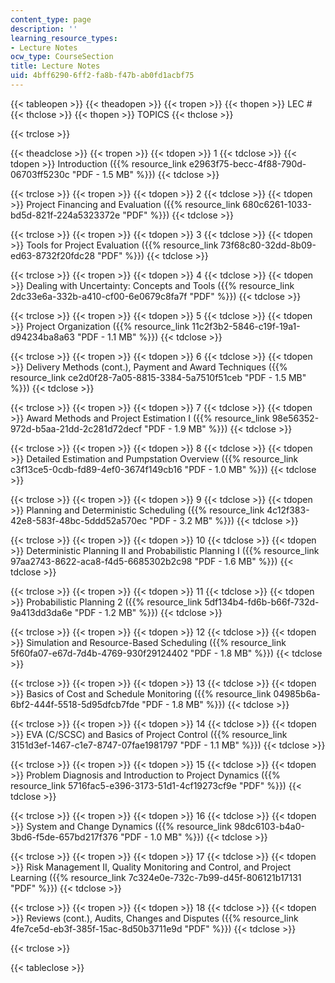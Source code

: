 ```yaml
---
content_type: page
description: ''
learning_resource_types:
- Lecture Notes
ocw_type: CourseSection
title: Lecture Notes
uid: 4bff6290-6ff2-fa8b-f47b-ab0fd1acbf75
---
```


{{< tableopen >}}
{{< theadopen >}}
{{< tropen >}}
{{< thopen >}}
LEC #
{{< thclose >}}
{{< thopen >}}
TOPICS
{{< thclose >}}

{{< trclose >}}

{{< theadclose >}}
{{< tropen >}}
{{< tdopen >}}
1
{{< tdclose >}}
{{< tdopen >}}
Introduction ({{% resource_link e2963f75-becc-4f88-790d-06703ff5230c "PDF - 1.5 MB" %}})
{{< tdclose >}}

{{< trclose >}}
{{< tropen >}}
{{< tdopen >}}
2
{{< tdclose >}}
{{< tdopen >}}
Project Financing and Evaluation ({{% resource_link 680c6261-1033-bd5d-821f-224a5323372e "PDF" %}})
{{< tdclose >}}

{{< trclose >}}
{{< tropen >}}
{{< tdopen >}}
3
{{< tdclose >}}
{{< tdopen >}}
Tools for Project Evaluation ({{% resource_link 73f68c80-32dd-8b09-ed63-8732f20fdc28 "PDF" %}})
{{< tdclose >}}

{{< trclose >}}
{{< tropen >}}
{{< tdopen >}}
4
{{< tdclose >}}
{{< tdopen >}}
Dealing with Uncertainty: Concepts and Tools ({{% resource_link 2dc33e6a-332b-a410-cf00-6e0679c8fa7f "PDF" %}})
{{< tdclose >}}

{{< trclose >}}
{{< tropen >}}
{{< tdopen >}}
5
{{< tdclose >}}
{{< tdopen >}}
Project Organization ({{% resource_link 11c2f3b2-5846-c19f-19a1-d94234ba8a63 "PDF - 1.1 MB" %}})
{{< tdclose >}}

{{< trclose >}}
{{< tropen >}}
{{< tdopen >}}
6
{{< tdclose >}}
{{< tdopen >}}
Delivery Methods (cont.), Payment and Award Techniques ({{% resource_link ce2d0f28-7a05-8815-3384-5a7510f51ceb "PDF - 1.5 MB" %}})
{{< tdclose >}}

{{< trclose >}}
{{< tropen >}}
{{< tdopen >}}
7
{{< tdclose >}}
{{< tdopen >}}
Award Methods and Project Estimation I ({{% resource_link 98e56352-972d-b5aa-21dd-2c281d72decf "PDF - 1.9 MB" %}})
{{< tdclose >}}

{{< trclose >}}
{{< tropen >}}
{{< tdopen >}}
8
{{< tdclose >}}
{{< tdopen >}}
Detailed Estimation and Pumpstation Overview ({{% resource_link c3f13ce5-0cdb-fd89-4ef0-3674f149cb16 "PDF - 1.0 MB" %}})
{{< tdclose >}}

{{< trclose >}}
{{< tropen >}}
{{< tdopen >}}
9
{{< tdclose >}}
{{< tdopen >}}
Planning and Deterministic Scheduling ({{% resource_link 4c12f383-42e8-583f-48bc-5ddd52a570ec "PDF - 3.2 MB" %}})
{{< tdclose >}}

{{< trclose >}}
{{< tropen >}}
{{< tdopen >}}
10
{{< tdclose >}}
{{< tdopen >}}
Deterministic Planning II and Probabilistic Planning I ({{% resource_link 97aa2743-8622-aca8-f4d5-6685302b2c98 "PDF - 1.6 MB" %}})
{{< tdclose >}}

{{< trclose >}}
{{< tropen >}}
{{< tdopen >}}
11
{{< tdclose >}}
{{< tdopen >}}
Probabilistic Planning 2 ({{% resource_link 5df134b4-fd6b-b66f-732d-9a413dd3da6e "PDF - 1.2 MB" %}})
{{< tdclose >}}

{{< trclose >}}
{{< tropen >}}
{{< tdopen >}}
12
{{< tdclose >}}
{{< tdopen >}}
Simulation and Resource-Based Scheduling ({{% resource_link 5f60fa07-e67d-7d4b-4769-930f29124402 "PDF - 1.8 MB" %}})
{{< tdclose >}}

{{< trclose >}}
{{< tropen >}}
{{< tdopen >}}
13
{{< tdclose >}}
{{< tdopen >}}
Basics of Cost and Schedule Monitoring ({{% resource_link 04985b6a-6bf2-444f-5518-5d95dfcb7fde "PDF - 1.8 MB" %}})
{{< tdclose >}}

{{< trclose >}}
{{< tropen >}}
{{< tdopen >}}
14
{{< tdclose >}}
{{< tdopen >}}
EVA (C/SCSC) and Basics of Project Control ({{% resource_link 3151d3ef-1467-c1e7-8747-07fae1981797 "PDF - 1.1 MB" %}})
{{< tdclose >}}

{{< trclose >}}
{{< tropen >}}
{{< tdopen >}}
15
{{< tdclose >}}
{{< tdopen >}}
Problem Diagnosis and Introduction to Project Dynamics ({{% resource_link 5716fac5-e396-3173-51d1-4cf19273cf9e "PDF" %}})
{{< tdclose >}}

{{< trclose >}}
{{< tropen >}}
{{< tdopen >}}
16
{{< tdclose >}}
{{< tdopen >}}
System and Change Dynamics ({{% resource_link 98dc6103-b4a0-3bd6-f5de-657bd217f376 "PDF - 1.0 MB" %}})
{{< tdclose >}}

{{< trclose >}}
{{< tropen >}}
{{< tdopen >}}
17
{{< tdclose >}}
{{< tdopen >}}
Risk Management II, Quality Monitoring and Control, and Project Learning ({{% resource_link 7c324e0e-732c-7b99-d45f-806121b17131 "PDF" %}})
{{< tdclose >}}

{{< trclose >}}
{{< tropen >}}
{{< tdopen >}}
18
{{< tdclose >}}
{{< tdopen >}}
Reviews (cont.), Audits, Changes and Disputes ({{% resource_link 4fe7ce5d-eb3f-385f-15ac-8d50b3711e9d "PDF" %}})
{{< tdclose >}}

{{< trclose >}}

{{< tableclose >}}